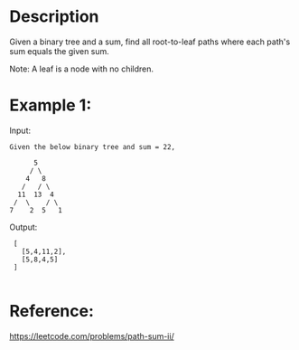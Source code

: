 # Description
Given a binary tree and a sum, find all root-to-leaf paths where each path's sum equals the given sum.

Note: A leaf is a node with no children.

# Example 1:
Input:
```
Given the below binary tree and sum = 22,

      5
     / \
    4   8
   /   / \
  11  13  4
 /  \    / \
7    2  5   1

```
Output:
```
 [
   [5,4,11,2],
   [5,8,4,5]
 ]
 
 ```

# Reference:
https://leetcode.com/problems/path-sum-ii/

 


